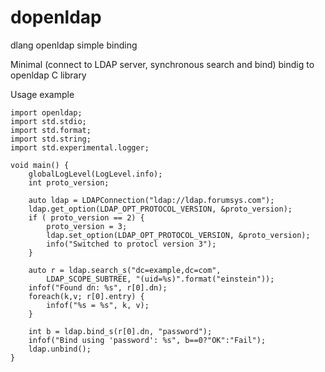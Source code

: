 # dopenldap
dlang openldap simple binding

Minimal (connect to LDAP server, synchronous search and bind) bindig to openldap C library

Usage example

```
import openldap;
import std.stdio;
import std.format;
import std.string;
import std.experimental.logger;

void main() {
    globalLogLevel(LogLevel.info);
    int proto_version;

    auto ldap = LDAPConnection("ldap://ldap.forumsys.com");
    ldap.get_option(LDAP_OPT_PROTOCOL_VERSION, &proto_version);
    if ( proto_version == 2) {
        proto_version = 3;
        ldap.set_option(LDAP_OPT_PROTOCOL_VERSION, &proto_version);
        info("Switched to protocl version 3");
    }

    auto r = ldap.search_s("dc=example,dc=com",
        LDAP_SCOPE_SUBTREE, "(uid=%s)".format("einstein"));
    infof("Found dn: %s", r[0].dn);
    foreach(k,v; r[0].entry) {
        infof("%s = %s", k, v);
    }

    int b = ldap.bind_s(r[0].dn, "password");
    infof("Bind using 'password': %s", b==0?"OK":"Fail");
    ldap.unbind();
}
```
